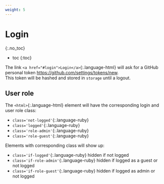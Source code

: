 ```yaml
---
weight: 5
---
```


# Login
{:.no_toc}

* toc
{:toc}

The link `<a href="#login">Login</a>`{:.language-html} will ask for a GitHub personal token <https://github.com/settings/tokens/new>.  
This token will be hashed and stored in `storage` until a logout.

## User role

The `<html>`{:.language-html} element will have the corresponding login and user role class:
- `class='not-logged'`{:.language-ruby}
- `class='logged'`{:.language-ruby}
- `class='role-admin'`{:.language-ruby}
- `class='role-guest'`{:.language-ruby}

Elements with corresponding class will show up:
- `class='if-logged'`{:.language-ruby} hidden if not logged
- `class='if-role-admin'`{:.language-ruby} hidden if logged as a guest or not logged
- `class='if-role-guest'`{:.language-ruby} hidden if logged as admin or not logged